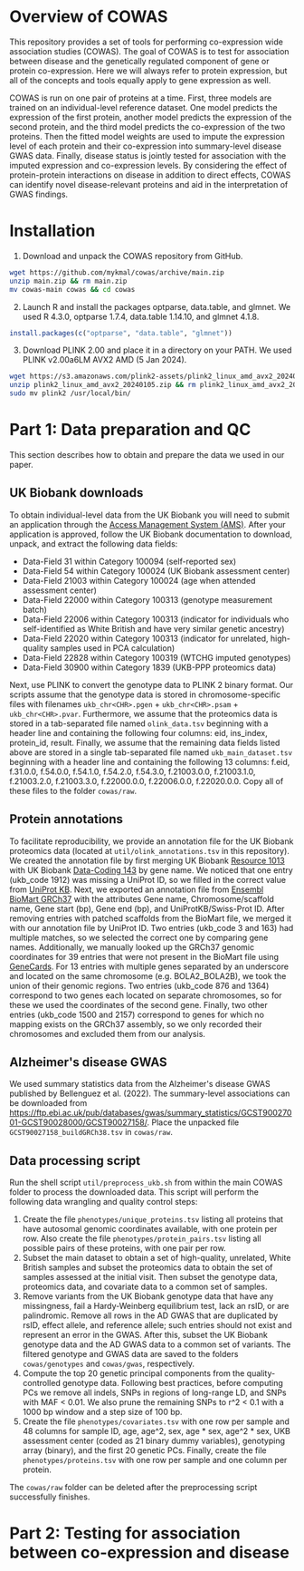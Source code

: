 # Overview of COWAS

This repository provides a set of tools for performing co-expression wide association studies (COWAS). The goal of COWAS is to test for association between disease and the genetically regulated component of gene or protein co-expression. Here we will always refer to protein expression, but all of the concepts and tools equally apply to gene expression as well.

COWAS is run on one pair of proteins at a time. First, three models are trained on an individual-level reference dataset. One model predicts the expression of the first protein, another model predicts the expression of the second protein, and the third model predicts the co-expression of the two proteins. Then the fitted model weights are used to impute the expression level of each protein and their co-expression into summary-level disease GWAS data. Finally, disease status is jointly tested for association with the imputed expression and co-expression levels. By considering the effect of protein-protein interactions on disease in addition to direct effects, COWAS can identify novel disease-relevant proteins and aid in the interpretation of GWAS findings.

# Installation

1. Download and unpack the COWAS repository from GitHub.
```bash
wget https://github.com/mykmal/cowas/archive/main.zip
unzip main.zip && rm main.zip
mv cowas-main cowas && cd cowas
```
2. Launch R and install the packages optparse, data.table, and glmnet. We used R 4.3.0, optparse 1.7.4, data.table 1.14.10, and glmnet 4.1.8.
```R
install.packages(c("optparse", "data.table", "glmnet"))
```
3. Download PLINK 2.00 and place it in a directory on your PATH. We used PLINK v2.00a6LM AVX2 AMD (5 Jan 2024).
```bash
wget https://s3.amazonaws.com/plink2-assets/plink2_linux_amd_avx2_20240105.zip
unzip plink2_linux_amd_avx2_20240105.zip && rm plink2_linux_amd_avx2_20240105.zip
sudo mv plink2 /usr/local/bin/
```

# Part 1: Data preparation and QC

This section describes how to obtain and prepare the data we used in our paper.

## UK Biobank downloads

To obtain individual-level data from the UK Biobank you will need to submit an application through the [Access Management System (AMS)](https://www.ukbiobank.ac.uk/enable-your-research/apply-for-access). After your application is approved, follow the UK Biobank documentation to download, unpack, and extract the following data fields:

* Data-Field 31 within Category 100094 (self-reported sex)
* Data-Field 54 within Category 100024 (UK Biobank assessment center)
* Data-Field 21003 within Category 100024 (age when attended assessment center)
* Data-Field 22000 within Category 100313 (genotype measurement batch)
* Data-Field 22006 within Category 100313 (indicator for individuals who self-identified as White British and have very similar genetic ancestry)
* Data-Field 22020 within Category 100313 (indicator for unrelated, high-quality samples used in PCA calculation)
* Data-Field 22828 within Category 100319 (WTCHG imputed genotypes)
* Data-Field 30900 within Category 1839 (UKB-PPP proteomics data)

Next, use PLINK to convert the genotype data to PLINK 2 binary format. Our scripts assume that the genotype data is stored in chromosome-specific files with filenames `ukb_chr<CHR>.pgen` + `ukb_chr<CHR>.psam` + `ukb_chr<CHR>.pvar`. Furthermore, we assume that the proteomics data is stored in a tab-separated file named `olink_data.tsv` beginning with a header line and containing the following four columns: eid, ins_index, protein_id, result. Finally, we assume that the remaining data fields listed above are stored in a single tab-separated file named `ukb_main_dataset.tsv` beginning with a header line and containing the following 13 columns: f.eid, f.31.0.0, f.54.0.0, f.54.1.0, f.54.2.0, f.54.3.0, f.21003.0.0, f.21003.1.0, f.21003.2.0, f.21003.3.0, f.22000.0.0, f.22006.0.0, f.22020.0.0. Copy all of these files to the folder `cowas/raw`.

## Protein annotations

To facilitate reproducibility, we provide an annotation file for the UK Biobank proteomics data (located at `util/olink_annotations.tsv` in this repository). We created the annotation file by first merging UK Biobank [Resource 1013](https://biobank.ndph.ox.ac.uk/showcase/refer.cgi?id=1013) with UK Biobank [Data-Coding 143](https://biobank.ndph.ox.ac.uk/showcase/coding.cgi?id=143) by gene name. We noticed that one entry (ukb_code 1912) was missing a UniProt ID, so we filled in the correct value from [UniProt KB](https://www.uniprot.org/). Next, we exported an annotation file from [Ensembl BioMart GRCh37](https://grch37.ensembl.org/biomart/martview) with the attributes Gene name, Chromosome/scaffold name, Gene start (bp), Gene end (bp), and UniProtKB/Swiss-Prot ID. After removing entries with patched scaffolds from the BioMart file, we merged it with our annotation file by UniProt ID. Two entries (ukb_code 3 and 163) had multiple matches, so we selected the correct one by comparing gene names. Additionally, we manually looked up the GRCh37 genomic coordinates for 39 entries that were not present in the BioMart file using [GeneCards](https://www.genecards.org/). For 13 entries with multiple genes separated by an underscore and located on the same chromosome (e.g. BOLA2_BOLA2B), we took the union of their genomic regions. Two entries (ukb_code 876 and 1364) correspond to two genes each located on separate chromosomes, so for these we used the coordinates of the second gene. Finally, two other entries (ukb_code 1500 and 2157) correspond to genes for which no mapping exists on the GRCh37 assembly, so we only recorded their chromosomes and excluded them from our analysis.

## Alzheimer's disease GWAS

We used summary statistics data from the Alzheimer's disease GWAS published by Bellenguez et al. (2022). The summary-level associations can be downloaded from <https://ftp.ebi.ac.uk/pub/databases/gwas/summary_statistics/GCST90027001-GCST90028000/GCST90027158/>. Place the unpacked file `GCST90027158_buildGRCh38.tsv` in `cowas/raw`.

## Data processing script

Run the shell script `util/preprocess_ukb.sh` from within the main COWAS folder to process the downloaded data. This script will perform the following data wrangling and quality control steps:

1. Create the file `phenotypes/unique_proteins.tsv` listing all proteins that have autosomal genomic coordinates available, with one protein per row. Also create the file `phenotypes/protein_pairs.tsv` listing all possible pairs of these proteins, with one pair per row.
2. Subset the main dataset to obtain a set of high-quality, unrelated, White British samples and subset the proteomics data to obtain the set of samples assessed at the initial visit. Then subset the genotype data, proteomics data, and covariate data to a common set of samples.
3. Remove variants from the UK Biobank genotype data that have any missingness, fail a Hardy-Weinberg equilibrium test, lack an rsID, or are palindromic. Remove all rows in the AD GWAS that are duplicated by rsID, effect allele, and reference allele; such entries should not exist and represent an error in the GWAS. After this, subset the UK Biobank genotype data and the AD GWAS data to a common set of variants. The filtered genotype and GWAS data are saved to the folders `cowas/genotypes` and `cowas/gwas`, respectively.
4. Compute the top 20 genetic principal components from the quality-controlled genotype data. Following best practices, before computing PCs we remove all indels, SNPs in regions of long-range LD, and SNPs with MAF < 0.01. We also prune the remaining SNPs to r^2 < 0.1 with a 1000 bp window and a step size of 100 bp.
5. Create the file `phenotypes/covariates.tsv` with one row per sample and 48 columns for sample ID, age, age^2, sex, age * sex, age^2 * sex, UKB assessment center (coded as 21 binary dummy variables), genotyping array (binary), and the first 20 genetic PCs. Finally, create the file `phenotypes/proteins.tsv` with one row per sample and one column per protein.

The `cowas/raw` folder can be deleted after the preprocessing script successfully finishes.

# Part 2: Testing for association between co-expression and disease

